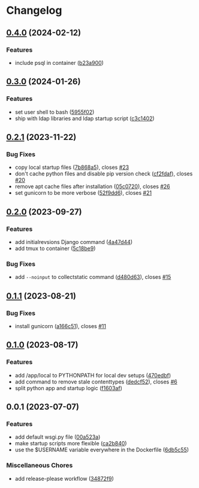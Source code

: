 # Changelog

## [0.4.0](https://github.com/acdh-oeaw/apis-base-container/compare/v0.3.0...v0.4.0) (2024-02-12)


### Features

* include psql in container ([b23a900](https://github.com/acdh-oeaw/apis-base-container/commit/b23a900879df876d0d94f72f11fc05b199e64ab6))

## [0.3.0](https://github.com/acdh-oeaw/apis-base-container/compare/v0.2.1...v0.3.0) (2024-01-26)


### Features

* set user shell to bash ([5955f02](https://github.com/acdh-oeaw/apis-base-container/commit/5955f02e0b85760450f7f9bde1d3be27cd75c3f1))
* ship with ldap libraries and ldap startup script ([c3c1402](https://github.com/acdh-oeaw/apis-base-container/commit/c3c14022a993b981b59e213c742c916682bc730e))

## [0.2.1](https://github.com/acdh-oeaw/apis-base-container/compare/v0.2.0...v0.2.1) (2023-11-22)


### Bug Fixes

* copy local startup files ([7b868a5](https://github.com/acdh-oeaw/apis-base-container/commit/7b868a542be298d8290e1d16025d050c8ff41353)), closes [#23](https://github.com/acdh-oeaw/apis-base-container/issues/23)
* don't cache python files and disable pip version check ([cf2fdaf](https://github.com/acdh-oeaw/apis-base-container/commit/cf2fdafd91ea68b4c8e0113c096546443f9cc581)), closes [#20](https://github.com/acdh-oeaw/apis-base-container/issues/20)
* remove apt cache files after installation ([05c0720](https://github.com/acdh-oeaw/apis-base-container/commit/05c0720650de311d53c14af24e2e6a4289c4bde7)), closes [#26](https://github.com/acdh-oeaw/apis-base-container/issues/26)
* set gunicorn to be more verbose ([52f9dd6](https://github.com/acdh-oeaw/apis-base-container/commit/52f9dd677ff8b279a7d66e0e8c7d6ad3cdb15838)), closes [#21](https://github.com/acdh-oeaw/apis-base-container/issues/21)

## [0.2.0](https://github.com/acdh-oeaw/apis-base-container/compare/v0.1.1...v0.2.0) (2023-09-27)


### Features

* add initialrevsions Django command ([4a47d44](https://github.com/acdh-oeaw/apis-base-container/commit/4a47d44ce70a1dfa980ae2c4446361b66a9b1fdc))
* add tmux to container ([5c18be9](https://github.com/acdh-oeaw/apis-base-container/commit/5c18be9ad8d00afc7d1fa3d5aaf545dec3ef7375))


### Bug Fixes

* add `--noinput` to collectstatic command ([d480d63](https://github.com/acdh-oeaw/apis-base-container/commit/d480d63b1c814c6cc831e4cf454ddc1be576e33b)), closes [#15](https://github.com/acdh-oeaw/apis-base-container/issues/15)

## [0.1.1](https://github.com/acdh-oeaw/apis-base-container/compare/v0.1.0...v0.1.1) (2023-08-21)


### Bug Fixes

* install gunicorn ([a166c51](https://github.com/acdh-oeaw/apis-base-container/commit/a166c51b1f408c588159814affa3b322867404cb)), closes [#11](https://github.com/acdh-oeaw/apis-base-container/issues/11)

## [0.1.0](https://github.com/acdh-oeaw/apis-base-container/compare/v0.0.1...v0.1.0) (2023-08-17)


### Features

* add /app/local to PYTHONPATH for local dev setups ([470edbf](https://github.com/acdh-oeaw/apis-base-container/commit/470edbf9cef37584c93e2cb61422aea0bd96b0ca))
* add command to remove stale contenttypes ([dedcf52](https://github.com/acdh-oeaw/apis-base-container/commit/dedcf5221da280c044643cf58236666e0467bcf1)), closes [#6](https://github.com/acdh-oeaw/apis-base-container/issues/6)
* split python app and startup logic ([f1603af](https://github.com/acdh-oeaw/apis-base-container/commit/f1603afbd741f07ae0618362aa7be2f1460548c3))

## 0.0.1 (2023-07-07)


### Features

* add default wsgi.py file ([00a523a](https://github.com/acdh-oeaw/apis-base-container/commit/00a523ab0155db5d9cf4709b6d2d9e1482c9e3ca))
* make startup scripts more flexible ([ca2b840](https://github.com/acdh-oeaw/apis-base-container/commit/ca2b840d2581605fd1560d6a86f534f99573d92b))
* use the $USERNAME variable everywhere in the Dockerfile ([6db5c55](https://github.com/acdh-oeaw/apis-base-container/commit/6db5c55fd6ddc73914879564e8a25f9f2f0e8c14))


### Miscellaneous Chores

* add release-please workflow ([34872f9](https://github.com/acdh-oeaw/apis-base-container/commit/34872f96df42d1eeedb525c2dc2f19463b2ecb4c))
